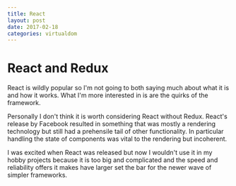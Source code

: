 ```yaml
---
title: React
layout: post
date: 2017-02-18
categories: virtualdom
---
```


# React and Redux

React is wildly popular so I'm not going to both saying much about what it is and how it works. What I'm more interested in is are the quirks of the framework.

Personally I don't think it is worth considering React without Redux. React's release by Facebook resulted in something that was mostly a rendering technology but still had a prehensile tail of other functionality. In particular handling the state of components was vital to the rendering but incoherent.

I was excited when React was released but now I wouldn't use it in my hobby projects because it is too big and complicated and the speed and reliability offers it makes have larger set the bar for the newer wave of simpler frameworks.
